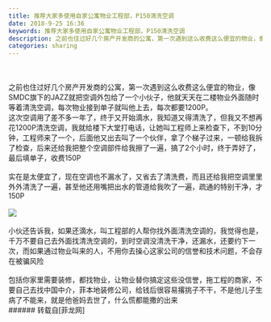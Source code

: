 ```yaml
---
title: 推荐大家多使用自家公寓物业工程部，P150清洗空调
date: 2018-9-25 16:36
keywords: 推荐大家多使用自家公寓物业工程部，P150清洗空调
description: 之前也住过好几个房产开发商的公寓，第一次遇到这么收费这么便宜的物业，像SMDC旗下的JAZZ就把空调外包给了一个小伙子，他就天天在二楼物业外面随时等着清洗空调，每次物业接到单子就叫他上去，每次都要1200P。这次空调用了差不多一年了，终于又开始滴水，我知道又得清洗了，但我又不想再花1200P清洗空调，我就给楼下大堂打电话，让她叫工程师上来检查下，不到10分钟，工程师来了一个，后面他又出去叫了一个伙伴，拿了个梯子过来，一顿给我拆了检查，后来还给我把整个空调部件给我擦了一遍，搞了2个小时，终于弄好了，最后填单子，收费150P实在是太便宜了，现在空调也不漏水了，又省去了清洗费，而且还给我把空调里里外外清洗了一遍，甚至他还用嘴把出水的管道给我吹了一遍，疏通的特别干净，才150P小伙还告诉我，如果还滴水，叫工程部的人帮你找外面清洗空调的，我觉得也是，千万不要自己去外面找清洗空调的，到时空调没清洗干净，还漏水，还要约下一次，而如果通过物业叫来的人，不用你去操心这家公司的信誉和技术问题，不会存在被骗风险包括你家里需要装修，都找物业，让物业替你搞定这些没信誉，拖工程的商家，不要自己去找中国中介，菲本地装修公司，给钱后很容易撂挑子不干，不是他儿子生病了不能来，就是他爸妈去世了，什么慌都能撒的出来
categories: sharing
---
```

<td class="t_f" id="postmessage_1878175">

<br/>
<br/>
之前也住过好几个房产开发商的公寓，第一次遇到这么收费这么便宜的物业，像SMDC旗下的JAZZ就把空调外包给了一个小伙子，他就天天在二楼物业外面随时等着清洗空调，每次物业接到单子就叫他上去，每次都要1200P。<br/>
这次空调用了差不多一年了，终于又开始滴水，我知道又得清洗了，但我又不想再花1200P清洗空调，我就给楼下大堂打电话，让她叫工程师上来检查下，不到10分钟，工程师来了一个，后面他又出去叫了一个伙伴，拿了个梯子过来，一顿给我拆了检查，后来还给我把整个空调部件给我擦了一遍，搞了2个小时，终于弄好了，最后填单子，收费150P<br/>
<br/>
实在是太便宜了，现在空调也不漏水了，又省去了清洗费，而且还给我把空调里里外外清洗了一遍，甚至他还用嘴把出水的管道给我吹了一遍，疏通的特别干净，才150P<br/>
<br/>

<img aid="951147" data-cf-modified-bcaeec13426b6ea114bd75dd-="" file="data/attachment/forum/201809/25/163610gaomoyllr4udau6a.jpg.thumb.jpg" id="aimg_951147" inpost="1" onclick="" onmouseover="" src="http://www.flw.ph/data/attachment/forum/201809/25/163610gaomoyllr4udau6a.jpg" style="cursor:pointer" zoomfile="data/attachment/forum/201809/25/163610gaomoyllr4udau6a.jpg"/>


<br/>
<br/>
小伙还告诉我，如果还滴水，叫工程部的人帮你找外面清洗空调的，我觉得也是，千万不要自己去外面找清洗空调的，到时空调没清洗干净，还漏水，还要约下一次，而如果通过物业叫来的人，不用你去操心这家公司的信誉和技术问题，不会存在被骗风险<br/>
<br/>
包括你家里需要装修，都找物业，让物业替你搞定这些没信誉，拖工程的商家，不要自己去找中国中介，菲本地装修公司，给钱后很容易撂挑子不干，不是他儿子生病了不能来，就是他爸妈去世了，什么慌都能撒的出来<br/>
</td>
###### 转载自[菲龙网]